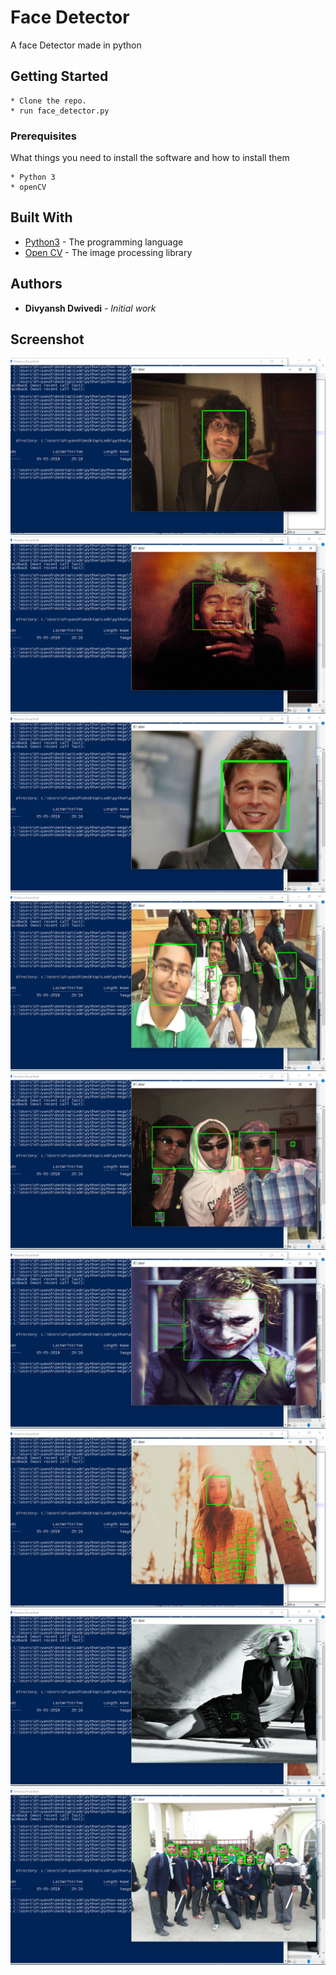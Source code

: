 # Face Detector

A face Detector made in python

## Getting Started
```
* Clone the repo.
* run face_detector.py
```

### Prerequisites

What things you need to install the software and how to install them

```
* Python 3
* openCV
```

## Built With

* [Python3](https://www.python.org) - The programming language
* [Open CV](https://www.opencv.og) - The image processing library

## Authors

* **Divyansh Dwivedi** - *Initial work*

## Screenshot

![Screenshot](sc1.png)
![Screenshot](sc2.png)
![Screenshot](sc3.png)
![Screenshot](sc4.png)
![Screenshot](sc5.png)
![Screenshot](sc6.png)
![Screenshot](sc7.png)
![Screenshot](sc8.png)
![Screenshot](sc9.png)

